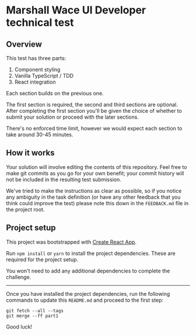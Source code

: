 # Marshall Wace UI Developer technical test

## Overview

This test has three parts:

1. Component styling
2. Vanilla TypeScript / TDD
3. React integration

Each section builds on the previous one.

The first section is required, the second and third sections are optional. After completing the first section you'll be given the choice of whether to submit your solution or proceed with the later sections.

There's no enforced time limit, however we would expect each section to take around 30-45 minutes.

## How it works

Your solution will involve editing the contents of this repository. Feel free to make git commits as you go for your own benefit; your commit history will not be included in the resulting test submission.

We've tried to make the instructions as clear as possible, so if you notice any ambiguity in the task definition (or have any other feedback that you think could improve the test) please note this down in the `FEEDBACK.md` file in the project root.

## Project setup

This project was bootstrapped with [Create React App](https://github.com/facebook/create-react-app).

Run `npm install` or `yarn` to install the project dependencies. These are required for the project setup.

You won't need to add any additional dependencies to complete the challenge.

---

Once you have installed the project dependencies, run the following commands to update this `README.md` and proceed to the first step:

```
git fetch --all --tags
git merge --ff part1
```

Good luck!

